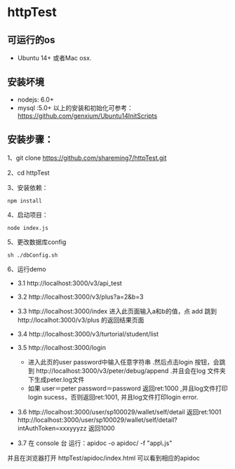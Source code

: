 # httpTest
## 可运行的os
- Ubuntu 14+ 或者Mac osx.
## 安装坏境
- nodejs: 6.0+
- mysql :5.0+
以上的安装和初始化可参考：https://github.com/genxium/Ubuntu14InitScripts
## 安装步骤：
1、git clone https://github.com/shareming7/httpTest.git  
      
2、cd httpTest  
  
3、安装依赖：  
```
npm install
``` 

4、启动项目：
```
node index.js
```
5、更改数据库config
```
sh ./dbConfig.sh
```
6、运行demo  
- 3.1 http://localhost:3000/v3/api_test  

- 3.2 http://localhost:3000/v3/plus?a=2&b=3  
  
- 3.3 http://localhost:3000/index 
 进入此页面输入a和b的值，点 add 跳到http://localhot:3000/v3/plus 的返回结果页面    

- 3.4 http://localhost:3000/v3/turtorial/student/list
- 3.5 http://localhost:3000/login
    - 进入此页的user password中输入任意字符串 .然后点击login 按钮，会跳到 http://localhost:3000/v3/peter/debug/append .并且会在log 文件夹下生成peter.log文件
    - 如果 user＝peter password＝password 返回ret:1000 ,并且log文件打印login sucess，否则返回ret:1001, 并且log文件打印login error.
- 3.6 http://localhost:3000/user/sp100029/wallet/self/detail  返回ret:1001
      http://localhost:3000/user/sp100029/wallet/self/detail?intAuthToken=xxxyyyzz  返回1000 
- 3.7 在 console 台 运行：apidoc  -o apidoc/ -f "app\\.js"  
 
并且在浏览器打开 httpTest/apidoc/index.html 可以看到相应的apidoc
